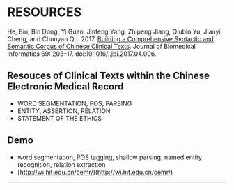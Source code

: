 # RESOURCES


He, Bin, Bin Dong, Yi Guan, Jinfeng Yang, Zhipeng Jiang, Qiubin Yu, Jianyi Cheng, and Chunyan Qu. 2017. [Building a Comprehensive Syntactic and Semantic Corpus of Chinese Clinical Texts](paper.pdf). Journal of Biomedical Informatics 69: 203–17. doi:10.1016/j.jbi.2017.04.006.


## Resouces of Clinical Texts within the Chinese Electronic Medical Record ##

- WORD SEGMENTATION, POS, PARSING
- ENTITY, ASSERTION, RELATION
- STATEMENT OF THE ETHICS

## Demo ##
- word segmentation, POS tagging, shallow parsing, named entity recognition, relation extraction
- [http://wi.hit.edu.cn/cemr/](http://wi.hit.edu.cn/cemr/) 

---
